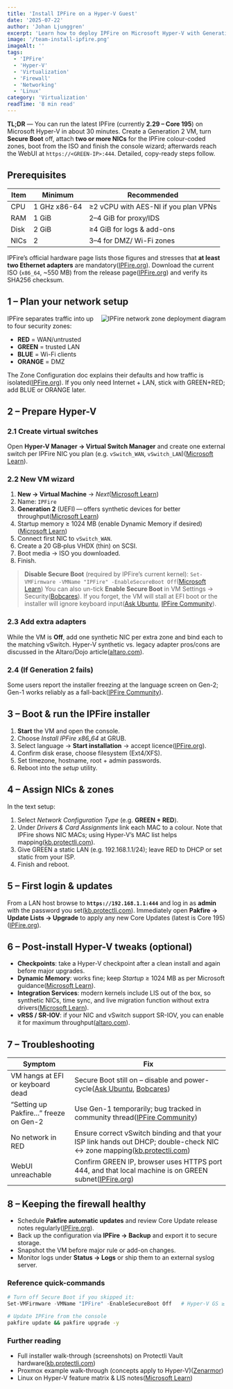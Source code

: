 ```yaml
---
title: 'Install IPFire on a Hyper-V Guest'
date: '2025-07-22'
author: 'Johan Ljunggren'
excerpt: 'Learn how to deploy IPFire on Microsoft Hyper-V with Generation 2 VMs, multiple network interfaces, and post-install configuration.'
image: '/team-install-ipfire.png'
imageAlt: ''
tags:
  - 'IPFire'
  - 'Hyper-V'
  - 'Virtualization'
  - 'Firewall'
  - 'Networking'
  - 'Linux'
category: 'Virtualization'
readTime: '8 min read'
---
```


**TL;DR** — You can run the latest IPFire (currently **2.29 – Core 195**) on Microsoft Hyper-V in about 30 minutes. Create a Generation 2 VM, turn **Secure Boot** off, attach **two or more NICs** for the IPFire colour-coded zones, boot from the ISO and finish the console wizard; afterwards reach the WebUI at `https://<GREEN-IP>:444`. Detailed, copy-ready steps follow.

## Prerequisites

| Item | Minimum      | Recommended                          |
| ---- | ------------ | ------------------------------------ |
| CPU  | 1 GHz x86-64 | ≥2 vCPU with AES-NI if you plan VPNs |
| RAM  | 1 GiB        | 2–4 GiB for proxy/IDS                |
| Disk | 2 GiB        | ≥4 GiB for logs & add-ons            |
| NICs | 2            | 3–4 for DMZ/ Wi-Fi zones             |

IPFire’s official hardware page lists those figures and stresses that **at least two Ethernet adapters** are mandatory([IPFire.org][1]).
Download the current ISO (`x86_64`, \~550 MB) from the release page([IPFire.org][2]) and verify its SHA256 checksum.

## 1 – Plan your network setup

<img src="/ipfire-deploy.png" alt="IPFire network zone deployment diagram" style="float: right; margin: 0 0 1rem 1rem; max-width: 400px; height: auto;" />

IPFire separates traffic into up to four security zones:

- **RED** = WAN/untrusted
- **GREEN** = trusted LAN
- **BLUE** = Wi-Fi clients
- **ORANGE** = DMZ

The Zone Configuration doc explains their defaults and how traffic is isolated([IPFire.org][3]).
If you only need Internet + LAN, stick with GREEN+RED; add BLUE or ORANGE later.

## 2 – Prepare Hyper-V

### 2.1 Create virtual switches

Open **Hyper-V Manager → Virtual Switch Manager** and create one external switch per IPFire NIC you plan (e.g. `vSwitch_WAN`, `vSwitch_LAN`)([Microsoft Learn][4]).

### 2.2 New VM wizard

1. **New → Virtual Machine** → _Next_([Microsoft Learn][4])
2. Name: `IPFire`
3. **Generation 2** (UEFI) — offers synthetic devices for better throughput([Microsoft Learn][5])
4. Startup memory ≥ 1024 MB (enable Dynamic Memory if desired)([Microsoft Learn][4])
5. Connect first NIC to `vSwitch_WAN`.
6. Create a 20 GB‐plus VHDX (thin) on SCSI.
7. Boot media → ISO you downloaded.
8. Finish.

> **Disable Secure Boot** (required by IPFire’s current kernel):
> `Set-VMFirmware -VMName "IPFire" -EnableSecureBoot Off`([Microsoft Learn][6])
> You can also un-tick **Enable Secure Boot** in VM Settings → Security([Bobcares][7]).
> If you forget, the VM will stall at EFI boot or the installer will ignore keyboard input([Ask Ubuntu][8], [IPFire Community][9]).

### 2.3 Add extra adapters

While the VM is **Off**, add one synthetic NIC per extra zone and bind each to the matching vSwitch. Hyper-V synthetic vs. legacy adapter pros/cons are discussed in the Altaro/Dojo article([altaro.com][10]).

### 2.4 (If Generation 2 fails)

Some users report the installer freezing at the language screen on Gen-2; Gen-1 works reliably as a fall-back([IPFire Community][9]).

## 3 – Boot & run the IPFire installer

1. **Start** the VM and open the console.
2. Choose _Install IPFire x86_64_ at GRUB.
3. Select language → **Start installation** → accept licence([IPFire.org][11]).
4. Confirm disk erase, choose filesystem (Ext4/XFS).
5. Set timezone, hostname, root + admin passwords.
6. Reboot into the _setup_ utility.

## 4 – Assign NICs & zones

In the text setup:

1. Select _Network Configuration Type_ (e.g. **GREEN + RED**).
2. Under _Drivers & Card Assignments_ link each MAC to a colour. Note that IPFire shows NIC MACs; using Hyper-V’s MAC list helps mapping([kb.protectli.com][12]).
3. Give GREEN a static LAN (e.g. 192.168.1.1/24); leave RED to DHCP or set static from your ISP.
4. Finish and reboot.

## 5 – First login & updates

From a LAN host browse to **`https://192.168.1.1:444`** and log in as **admin** with the password you set([kb.protectli.com][12]).
Immediately open **Pakfire → Update Lists → Upgrade** to apply any new Core Updates (latest is Core 195)([IPFire.org][2]).

## 6 – Post-install Hyper-V tweaks (optional)

- **Checkpoints**: take a Hyper-V checkpoint after a clean install and again before major upgrades.
- **Dynamic Memory**: works fine; keep _Startup_ ≥ 1024 MB as per Microsoft guidance([Microsoft Learn][4]).
- **Integration Services**: modern kernels include LIS out of the box, so synthetic NICs, time sync, and live migration function without extra drivers([Microsoft Learn][6]).
- **vRSS / SR-IOV**: if your NIC and vSwitch support SR-IOV, you can enable it for maximum throughput([altaro.com][10]).

## 7 – Troubleshooting

| Symptom                               | Fix                                                                                                                            |
| ------------------------------------- | ------------------------------------------------------------------------------------------------------------------------------ |
| VM hangs at EFI or keyboard dead      | Secure Boot still on – disable and power-cycle([Ask Ubuntu][8], [Bobcares][7])                                                 |
| “Setting up Pakfire…” freeze on Gen-2 | Use Gen-1 temporarily; bug tracked in community thread([IPFire Community][9])                                                  |
| No network in RED                     | Ensure correct vSwitch binding and that your ISP link hands out DHCP; double-check NIC ↔ zone mapping([kb.protectli.com][12]) |
| WebUI unreachable                     | Confirm GREEN IP, browser uses HTTPS port 444, and that local machine is on GREEN subnet([IPFire.org][3])                      |

## 8 – Keeping the firewall healthy

- Schedule **Pakfire automatic updates** and review Core Update release notes regularly([IPFire.org][2]).
- Back up the configuration via **IPFire → Backup** and export it to secure storage.
- Snapshot the VM before major rule or add-on changes.
- Monitor logs under **Status → Logs** or ship them to an external syslog server.

### Reference quick-commands

```powershell
# Turn off Secure Boot if you skipped it:
Set-VMFirmware -VMName "IPFire" -EnableSecureBoot Off   # Hyper-V GS ≥ 2019
```

```bash
# Update IPFire from the console
pakfire update && pakfire upgrade -y
```

### Further reading

- Full installer walk-through (screenshots) on Protectli Vault hardware([kb.protectli.com][12])
- Proxmox example walk-through (concepts apply to Hyper-V)([Zenarmor][13])
- Linux on Hyper-V feature matrix & LIS notes([Microsoft Learn][6])

[1]: https://www.ipfire.org/docs/hardware/requirements 'www.ipfire.org - System Requirements'
[2]: https://www.ipfire.org/downloads 'www.ipfire.org - IPFire 2.29 - Core Update 195'
[3]: https://www.ipfire.org/docs/configuration/network/zoneconf?utm_source=chatgpt.com 'Zone Configuration - www.ipfire.org'
[4]: https://learn.microsoft.com/en-us/windows-server/virtualization/hyper-v/get-started/create-a-virtual-machine-in-hyper-v 'Create a virtual machine in Hyper-V | Microsoft Learn'
[5]: https://learn.microsoft.com/en-us/windows-server/virtualization/hyper-v/plan/should-i-create-a-generation-1-or-2-virtual-machine-in-hyper-v 'Should I create a generation 1 or 2 virtual machine in Hyper-V? | Microsoft Learn'
[6]: https://learn.microsoft.com/en-us/windows-server/virtualization/hyper-v/supported-ubuntu-virtual-machines-on-hyper-v 'Supported Ubuntu virtual machines on Hyper-V | Microsoft Learn'
[7]: https://bobcares.com/blog/hyper-v-secure-boot-disable/ 'Hyper-V secure boot disable - How we do it!'
[8]: https://askubuntu.com/questions/384110/can-i-use-hyper-v-gen-2-with-ubuntu 'windows 8 - Can I use Hyper-V gen 2 with Ubuntu? - Ask Ubuntu'
[9]: https://community.ipfire.org/t/hyper-v-gen-2-vm-installation/1046 'Hyper-v gen 2 vm installation - Getting Started with IPFire - IPFire Community'
[10]: https://www.altaro.com/hyper-v/hyper-v-virtual-hardware-emulated-synthetic-and-sr-iov/?utm_source=chatgpt.com 'Hyper-V Virtual Hardware: Emulated, Synthetic and SR-IOV - DOJO'
[11]: https://www.ipfire.org/docs/installation/step3?utm_source=chatgpt.com 'Step 3: Run the installer - IPFire'
[12]: https://kb.protectli.com/kb/how-to-install-ipfire-on-the-vault/ 'How to Install IPFire on the Vault – Protectli Knowledge Base'
[13]: https://www.zenarmor.com/docs/network-security-tutorials/ipfire-installation 'IPFire Installation Tutorial - zenarmor.com'
